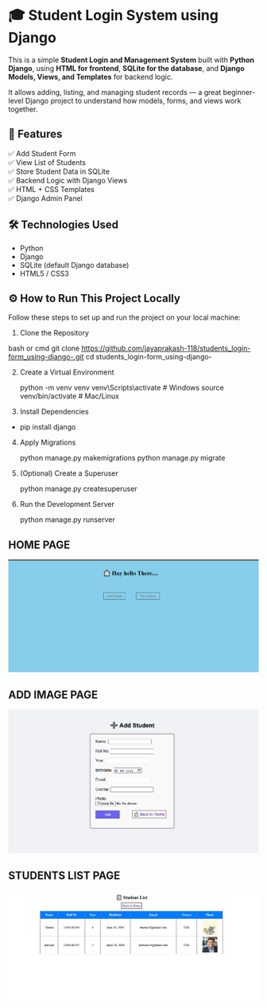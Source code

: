 # 🎓 Student Login System using Django

This is a simple **Student Login and Management System** built with **Python Django**, using **HTML for frontend**, **SQLite for the database**, 
and **Django Models, Views, and Templates** for backend logic.

It allows adding, listing, and managing student records — a great beginner-level Django project to understand how models, forms, and views work together.

## 📌 Features

✅ Add Student Form  
✅ View List of Students  
✅ Store Student Data in SQLite  
✅ Backend Logic with Django Views  
✅ HTML + CSS Templates  
✅ Django Admin Panel


## 🛠️ Technologies Used

- Python 
- Django 
- SQLite (default Django database)
- HTML5 / CSS3

## ⚙️ How to Run This Project Locally

Follow these steps to set up and run the project on your local machine:
  1. Clone the Repository

bash or cmd
git clone https://github.com/jayaprakash-118/students_login-form_using-django-.git
cd students_login-form_using-django-

2. Create a Virtual Environment
   
    python -m venv venv
    venv\Scripts\activate  # Windows
    source venv/bin/activate  # Mac/Linux

4. Install Dependencies
   
  - pip install django

4. Apply Migrations

    python manage.py makemigrations
    python manage.py migrate

6. (Optional) Create a Superuser

    python manage.py createsuperuser
   
8. Run the Development Server

   python manage.py runserver

## HOME PAGE 

 ![image alt](https://github.com/jayaprakash-118/students_login-form_using-django-/blob/main/home%20page.png?raw=true)

## ADD IMAGE PAGE
 ![image alt](https://github.com/jayaprakash-118/students_login-form_using-django-/blob/main/addpage.png?raw=true)

## STUDENTS LIST PAGE
 ![image alt](https://github.com/jayaprakash-118/students_login-form_using-django-/blob/main/students_listpage.png?raw=true)





